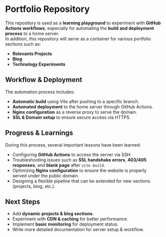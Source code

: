 # Portfolio Repository

This repository is used as a **learning playground** to experiment with **GitHub Actions workflows**, especially for automating the **build and deployment process** to a home server.  
In addition, this repository will serve as a container for various portfolio sections such as:

- **Relevants Projects**
- **Blog**
- **Technology Experiments**

## Workflow & Deployment

The automation process includes:

- **Automatic build** using Vite after pushing to a specific branch.
- **Automated deployment** to the home server through GitHub Actions.
- **Nginx configuration** as a reverse proxy to serve the domain.
- **SSL & Domain setup** to ensure secure access via HTTPS.

## Progress & Learnings

During this process, several important lessons have been learned:

- Configuring **GitHub Actions** to access the server via SSH.
- Troubleshooting issues such as **SSL handshake errors**, **403/405 responses**, and **blank page** after `vite build`.
- Optimizing **Nginx configuration** to ensure the website is properly served under the public domain.
- Designing a flexible pipeline that can be extended for new sections (projects, blog, etc.).

## Next Steps

- Add **dynamic projects & blog sections**.
- Experiment with **CDN & caching** for better performance.
- Implement **basic monitoring** for deployment status.
- Write more detailed documentation for server setup & workflow.  
